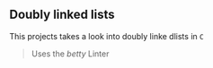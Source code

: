 ## Doubly linked lists

This projects takes a look into doubly linke dlists in `C`

> Uses the *betty* Linter

